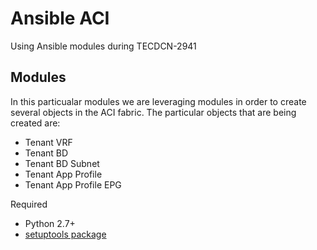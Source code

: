 
# Ansible ACI

Using Ansible modules during TECDCN-2941

## Modules

In this particualar modules we are leveraging modules in order to create several objects in the ACI fabric. The particular objects that are being created are:

* Tenant VRF
* Tenant BD
* Tenant BD Subnet
* Tenant App Profile
* Tenant App Profile EPG

Required

* Python 2.7+
* [setuptools package](https://pypi.python.org/pypi/setuptools)

